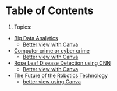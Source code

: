 # Table of Contents
1. Topics:
- [Big Data Analytics]()
  - [Better view with Canva](https://www.canva.com/design/DAFvebwhsbY/weMEqUVrw86B2iBkQ6weNw/edit)
- [Computer crime or cyber crime](https://docs.google.com/presentation/d/12btBgEeUfqSwXCaNr7wH8429HQqO8HT2/edit?usp=sharing&ouid=101950237861040247688&rtpof=true&sd=true)
  - [Better view with Canva](https://www.canva.com/design/DAFvGpEhyCY/PTfDecsLlzrwCXqSGx_hYw/edit)
- [Rose Leaf Disease Detection using CNN](https://docs.google.com/presentation/d/1AExkXHEf9fl3spmfkNq5FTi0juW5O-RX/edit?usp=sharing&ouid=101950237861040247688&rtpof=true&sd=true)
  - [Better view with Canva](https://www.canva.com/design/DAFvRVOqyfE/_fybj21droyctheSkgq3Tw/edit)
- [The Future of the Robotics Technology](https://docs.google.com/presentation/d/1dCsmZsAosnPHJA1jVGvc2FLJEKqJTSz8/edit?usp=sharing&ouid=101950237861040247688&rtpof=true&sd=true)
  - [better view using Canva](https://www.canva.com/design/DAFusj3GzCw/CYQbLcJlGSBJ7oq4B5lexw/edit)

